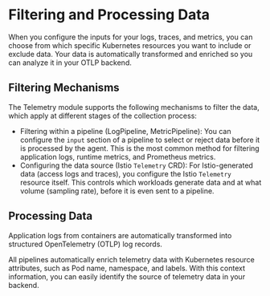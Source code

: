 # Filtering and Processing Data

When you configure the inputs for your logs, traces, and metrics, you can choose from which specific Kubernetes resources you want to include or exclude data. Your data is automatically transformed and enriched so you can analyze it in your OTLP backend.

## Filtering Mechanisms

The Telemetry module supports the following mechanisms to filter the data, which apply at different stages of the collection process:

- Filtering within a pipeline (LogPipeline, MetricPipeline): You can configure the `input` section of a pipeline to select or reject data before it is processed by the agent. This is the most common method for filtering application logs, runtime metrics, and Prometheus metrics.
- Configuring the data source (Istio `Telemetry` CRD): For Istio-generated data (access logs and traces), you configure the Istio `Telemetry` resource itself. This controls which workloads generate data and at what volume (sampling rate), before it is even sent to a pipeline.

## Processing Data

Application logs from containers are automatically transformed into structured OpenTelemetry (OTLP) log records.

All pipelines automatically enrich telemetry data with Kubernetes resource attributes, such as Pod name, namespace, and labels. With this context information, you can easily identify the source of telemetry data in your backend.
